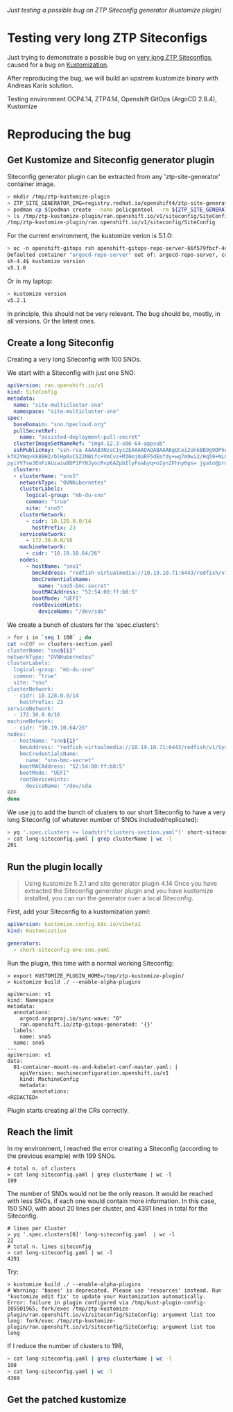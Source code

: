 *Just testing a possible bug on ZTP Siteconfig generator (kustomize plugin)*

# Testing very long ZTP Siteconfigs

Just trying to demonstrate a possible bug on [very long ZTP Siteconfigs](https://issues.redhat.com/browse/OCPBUGS-23194), caused for a bug on [Kustomization](https://github.com/kubernetes-sigs/kustomize/issues/5480).

After reproducing the bug, we will build an upstrem kustomize binary with Andreas Karis solution.

Testing environment OCP4.14, ZTP4.14, Openshift GitOps  (ArgoCD 2.8.4), Kustomize 

# Reproducing the bug

## Get Kustomize and Siteconfig generator plugin


Siteconfig generator plugin can be extracted from any 'ztp-site-generator' container image.

```bash
> mkdir /tmp/ztp-kustomize-plugin
> ZTP_SITE_GENERATOR_IMG=registry.redhat.io/openshift4/ztp-site-generate-rhel8:v4.14.2-6
> podman cp $(podman create --name policgentool --rm ${ZTP_SITE_GENERATOR_IMG}):/kustomize/plugin/ran.openshift.io /tmp/ztp-kustomize-plugin/
> ls /tmp/ztp-kustomize-plugin/ran.openshift.io/v1/siteconfig/SiteConfig 
/tmp/ztp-kustomize-plugin/ran.openshift.io/v1/siteconfig/SiteConfig
```
For the current environment, the kustomize verion is 5.1.0: 

```bash
> oc -n openshift-gitops rsh openshift-gitops-repo-server-86f579fbcf-4dxbg
Defaulted container "argocd-repo-server" out of: argocd-repo-server, copyutil (init), kustomize-plugin (init), policy-generator-install (init)
sh-4.4$ kustomize version
v5.1.0

```

Or in my laptop:

```bash
> kustomize version
v5.2.1
```
In principle, this should not be very relevant. The bug should be, mostly, in all versions. Or the latest ones. 

## Create a long Siteconfig

Creating a very long Siteconfig with 100 SNOs.

We start with a Siteconfig with just one SNO:

```yaml
apiVersion: ran.openshift.io/v1 
kind: SiteConfig
metadata:                                                                                                                                                                                                                                                     
  name: "site-multicluster-sno"                                                                                                                                                                                                                               
  namespace: "site-multicluster-sno"
spec:
  baseDomain: "sno.hpecloud.org"
  pullSecretRef:
    name: "assisted-deployment-pull-secret"
  clusterImageSetNameRef: "img4.12.3-x86-64-appsub"
  sshPublicKey: "ssh-rsa AAAAB3NzaC1yc2EAAAADAQABAAABgQCei2UnkBB9g9DPhu4fpMFKmrlhR9UIYYPet61WF3qr6Rp2LkxEhZtbRk6tZjaiVXo/Ff6rsayyoEy86bPCE+4/Kl+3V/KueKW2fgxz/tg1uLiDerWj8+J8KAGJ8TsBAl3cWYYQtHxlwCnyPSmspWB/UegNTd+0cHhkPiTYd6wylgmbBi9MWOAISkXOLWUjsOmKUKiTL
kfX2VWqvkk8BH2/blHp0xCSZ2NWifc+VmCvz+M36mj0aRF5dEmfdy+wg7m9wi2/Hq59+NLGBef3kKjBnj0A/K0wFfT0ufi03OkztDOY7Y0xxIkl8Bi/Hof4rDlfKVKA9hcMSo3TY2o0asmTTXUhGZ/FVuZcIZpULOFMXKUR3oKeqnr/dff32IHVwgYb8n8C5zUepWu7tVUKnvxZ0Gwajy1Ru+xjrlROFT+761faJHmG5Ev/EdwKHkXHq5EMHgo
pyiYV7swJEnFzAUzaiu8DP1FYNJyocRvp6AZpbIlyFoabyq+o2yn2Fhny6gs= jgato@provisioner.el8k.hpecloud.org"
  clusters:
  - clusterName: "sno5"
    networkType: "OVNKubernetes"
    clusterLabels:
      logical-group: "mb-du-sno"
      common: "true"
      site: "sno5"
    clusterNetwork:
      - cidr: 10.128.0.0/14
        hostPrefix: 23
    serviceNetwork:
      - 172.30.0.0/16
    machineNetwork:
      - cidr: "10.19.10.64/26"
    nodes:
      - hostName: "sno1"
        bmcAddress: "redfish-virtualmedia://10.19.10.71:6443/redfish/v1/Systems/00000000-0000-0000-0000-000000000001"
        bmcCredentialsName:
          name: "sno5-bmc-secret"
        bootMACAddress: "52:54:00:ff:b8:5"
        bootMode: "UEFI"
        rootDeviceHints:
          deviceName: "/dev/sda"
```

We create a bunch of clusters for the 'spec.clusters':

```bash
> for i in `seq 1 100` ; do
cat <<EOF >> clusters-section.yaml
clusterName: "sno${i}"
networkType: "OVNKubernetes"
clusterLabels:
  logical-group: "mb-du-sno"
  common: "true"
  site: "sno"
clusterNetwork:
  - cidr: 10.128.0.0/14
    hostPrefix: 23
serviceNetwork:
  - 172.30.0.0/16
machineNetwork:
  - cidr: "10.19.10.64/26"
nodes:
  - hostName: "sno${i}"
    bmcAddress: "redfish-virtualmedia://10.19.10.71:6443/redfish/v1/Systems/00000000-0000-0000-0000-000000000001"
    bmcCredentialsName:
      name: "sno-bmc-secret"
    bootMACAddress: "52:54:00:ff:b8:5"
    bootMode: "UEFI"
    rootDeviceHints:
      deviceName: "/dev/sda
EOF
done

```

We use jq to add the bunch of clusters to our short Siteconfig to have a very long Siteconfig (of whatever number of SNOs included/replicated):

```bash
> yq '.spec.clusters += loadstr("clusters-section.yaml")' short-siteconfig-one-sno.yaml  > long-siteconfig.yaml
> cat long-siteconfig.yaml | grep clusterName | wc -l
201

```


## Run the plugin locally

 > Using kustomize 5.2.1 and site generator plugin 4.14
Once you have extracted the Siteconfig generator plugin and you have kustomize installed, you can run the generator over a local Siteconfig.

First, add your Siteconfig to a kustomization.yaml:

```yaml
apiVersion: kustomize.config.k8s.io/v1beta1
kind: Kustomization

generators:
  - short-siteconfig-one-sno.yaml
```

Run the plugin, this time  with a normal working Siteconfig:

```
> export KUSTOMIZE_PLUGIN_HOME=/tmp/ztp-kustomize-plugin/
> kustomize build ./ --enable-alpha-plugins                                                                                 

apiVersion: v1                                                                                                                                                                                                                                                
kind: Namespace                                                                                                                
metadata:                                                                                                                      
  annotations:                                                                                                                 
    argocd.argoproj.io/sync-wave: "0"                                                                                          
    ran.openshift.io/ztp-gitops-generated: '{}'                                                                                
  labels:                                                                                                                      
    name: sno5                                                                                                                 
  name: sno5                                                                                                                                                                                                                                                  
---                                                                                                                            
apiVersion: v1                                                                                                                 
data:                                                                                                                          
  01-container-mount-ns-and-kubelet-conf-master.yaml: |                                                                        
    apiVersion: machineconfiguration.openshift.io/v1                                                                           
    kind: MachineConfig                                                                                                                                                                                                                                       
    metadata:                                                                                                                                                                                                                                                 
        annotations:                                    
<REDACTED>
```

Plugin starts creating all the CRs correctly.

## Reach the limit

In my environment, I reached the error creating a Siteconfig (according to the previous example) with 199 SNOs.

```
# total n. of clusters
> cat long-siteconfig.yaml | grep clusterName | wc -l                                                          
199
```

The number of SNOs would not be the only reason. It would be reached with less SNOs, if each one would contain more information. In this case, 150 SNO, with about 20 lines per cluster, and 4391 lines in total for the Siteconfig.

```
# lines per Cluster
> yq '.spec.clusters[0]' long-siteconfig.yaml  | wc -l
22
# total n. lines siteconfig
> cat long-siteconfig.yaml | wc -l
4391

```
Try:
```
> kustomize build ./ --enable-alpha-plugins                                                          
# Warning: 'bases' is deprecated. Please use 'resources' instead. Run 'kustomize edit fix' to update your Kustomization automatically.
Error: failure in plugin configured via /tmp/kust-plugin-config-105501965; fork/exec /tmp/ztp-kustomize-plugin/ran.openshift.io/v1/siteconfig/SiteConfig: argument list too long: fork/exec /tmp/ztp-kustomize-plugin/ran.openshift.io/v1/siteconfig/SiteConfig: argument list too long

```

If I reduce the number of clusters to 198,

```bash
> cat long-siteconfig.yaml | grep clusterName | wc -l                                                          
198
> cat long-siteconfig.yaml | wc -l                                                          
4369

```

## Get the patched kustomize
